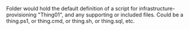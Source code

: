 Folder would hold the default definition of a script for infrastructure-provisioning "Thing01", and any supporting or included files.
Could be a thing.ps1, or thing.cmd, or thing.sh, or thing.sql, etc.